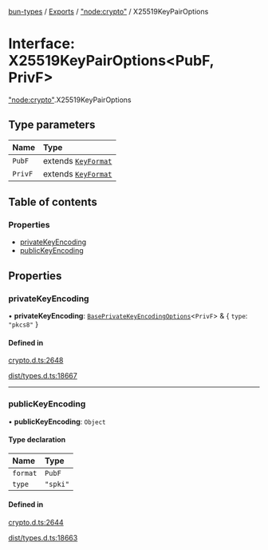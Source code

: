 [bun-types](../README.md) / [Exports](../modules.md) / ["node:crypto"](../modules/node_crypto_.md) / X25519KeyPairOptions

# Interface: X25519KeyPairOptions<PubF, PrivF\>

["node:crypto"](../modules/node_crypto_.md).X25519KeyPairOptions

## Type parameters

| Name | Type |
| :------ | :------ |
| `PubF` | extends [`KeyFormat`](../modules/crypto_.md#keyformat) |
| `PrivF` | extends [`KeyFormat`](../modules/crypto_.md#keyformat) |

## Table of contents

### Properties

- [privateKeyEncoding](node_crypto_.X25519KeyPairOptions.md#privatekeyencoding)
- [publicKeyEncoding](node_crypto_.X25519KeyPairOptions.md#publickeyencoding)

## Properties

### privateKeyEncoding

• **privateKeyEncoding**: [`BasePrivateKeyEncodingOptions`](crypto_.BasePrivateKeyEncodingOptions.md)<`PrivF`\> & { `type`: ``"pkcs8"``  }

#### Defined in

[crypto.d.ts:2648](https://github.com/valgaze/bun-types/blob/5e53f27/crypto.d.ts#L2648)

[dist/types.d.ts:18667](https://github.com/valgaze/bun-types/blob/5e53f27/dist/types.d.ts#L18667)

___

### publicKeyEncoding

• **publicKeyEncoding**: `Object`

#### Type declaration

| Name | Type |
| :------ | :------ |
| `format` | `PubF` |
| `type` | ``"spki"`` |

#### Defined in

[crypto.d.ts:2644](https://github.com/valgaze/bun-types/blob/5e53f27/crypto.d.ts#L2644)

[dist/types.d.ts:18663](https://github.com/valgaze/bun-types/blob/5e53f27/dist/types.d.ts#L18663)
